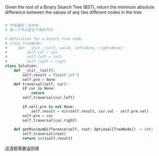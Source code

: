 Given the root of a Binary Search Tree (BST), 
return the minimum absolute difference 
between the values of any two different nodes in the tree.
```python

# 中序遍历：左中右
# 第一个节点是左下角的节点

# Definition for a binary tree node.
# class TreeNode:
#     def __init__(self, val=0, left=None, right=None):
#         self.val = val
#         self.left = left
#         self.right = right
class Solution:
    def __init__(self):
        self.result = float('inf')
        self.pre = None
    def traversal(self, cur):
        if cur is None:
            return 
        self.traversal(cur.left)
        
        if self.pre is not None:
            self.result = min(self.result, cur.val - self.pre.val)
        self.pre = cur
        self.traversal(cur.right)
        
    def getMinimumDifference(self, root: Optional[TreeNode]) -> int:
        self.traversal(root)
        return int(self.result)
```

这道题需要返回值

